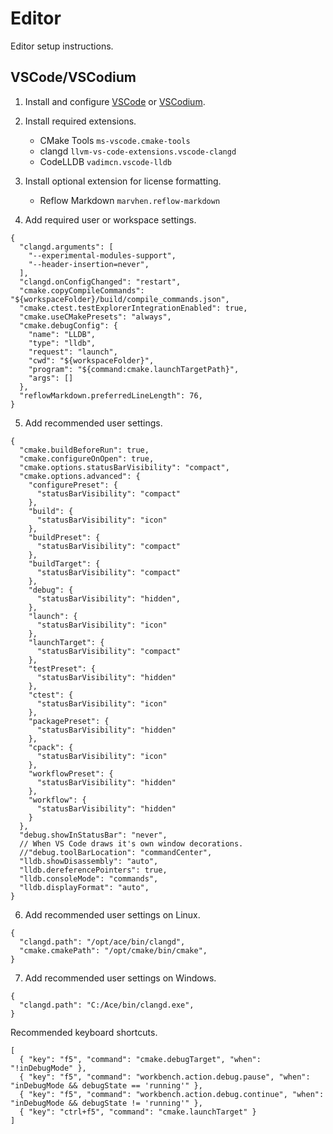 # Editor
Editor setup instructions.

## VSCode/VSCodium
1. Install and configure [VSCode][vsc] or [VSCodium][vsu].

2. Install required extensions.
   * CMake Tools `ms-vscode.cmake-tools`
   * clangd `llvm-vs-code-extensions.vscode-clangd`
   * CodeLLDB `vadimcn.vscode-lldb`

3. Install optional extension for license formatting.
   * Reflow Markdown `marvhen.reflow-markdown`

4. Add required user or workspace settings.

```json5
{
  "clangd.arguments": [
    "--experimental-modules-support",
    "--header-insertion=never",
  ],
  "clangd.onConfigChanged": "restart",
  "cmake.copyCompileCommands": "${workspaceFolder}/build/compile_commands.json",
  "cmake.ctest.testExplorerIntegrationEnabled": true,
  "cmake.useCMakePresets": "always",
  "cmake.debugConfig": {
    "name": "LLDB",
    "type": "lldb",
    "request": "launch",
    "cwd": "${workspaceFolder}",
    "program": "${command:cmake.launchTargetPath}",
    "args": []
  },
  "reflowMarkdown.preferredLineLength": 76,
}
```

5. Add recommended user settings.

```json5
{
  "cmake.buildBeforeRun": true,
  "cmake.configureOnOpen": true,
  "cmake.options.statusBarVisibility": "compact",
  "cmake.options.advanced": {
    "configurePreset": {
      "statusBarVisibility": "compact"
    },
    "build": {
      "statusBarVisibility": "icon"
    },
    "buildPreset": {
      "statusBarVisibility": "compact"
    },
    "buildTarget": {
      "statusBarVisibility": "compact"
    },
    "debug": {
      "statusBarVisibility": "hidden",
    },
    "launch": {
      "statusBarVisibility": "icon"
    },
    "launchTarget": {
      "statusBarVisibility": "compact"
    },
    "testPreset": {
      "statusBarVisibility": "hidden"
    },
    "ctest": {
      "statusBarVisibility": "icon"
    },
    "packagePreset": {
      "statusBarVisibility": "hidden"
    },
    "cpack": {
      "statusBarVisibility": "icon"
    },
    "workflowPreset": {
      "statusBarVisibility": "hidden"
    },
    "workflow": {
      "statusBarVisibility": "hidden"
    }
  },
  "debug.showInStatusBar": "never",
  // When VS Code draws it's own window decorations.
  //"debug.toolBarLocation": "commandCenter",
  "lldb.showDisassembly": "auto",
  "lldb.dereferencePointers": true,
  "lldb.consoleMode": "commands",
  "lldb.displayFormat": "auto",
}
```

6. Add recommended user settings on Linux.

```json5
{
  "clangd.path": "/opt/ace/bin/clangd",
  "cmake.cmakePath": "/opt/cmake/bin/cmake",
}
```

7. Add recommended user settings on Windows.

```json5
{
  "clangd.path": "C:/Ace/bin/clangd.exe",
}
```

Recommended keyboard shortcuts.

```json5
[
  { "key": "f5", "command": "cmake.debugTarget", "when": "!inDebugMode" },
  { "key": "f5", "command": "workbench.action.debug.pause", "when": "inDebugMode && debugState == 'running'" },
  { "key": "f5", "command": "workbench.action.debug.continue", "when": "inDebugMode && debugState != 'running'" },
  { "key": "ctrl+f5", "command": "cmake.launchTarget" }
]
```

[vsc]: https://code.visualstudio.com/
[vsu]: https://vscodium.com/
